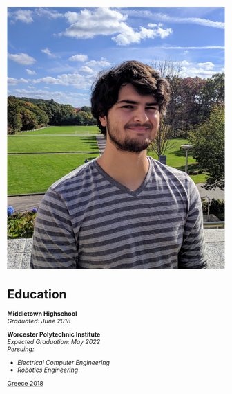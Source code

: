 ![A picture of me](SeniorPicture.jpg "Senior Picture 2018")

# **Education**

**Middletown Highschool**  
_Graduated: June 2018_

**Worcester Polytechnic Institute**  
_Expected Graduation: May 2022_  
_Persuing:_   
  - _Electrical Computer Engineering_  
  - _Robotics Engineering_

[Greece 2018](greece2018.md)
